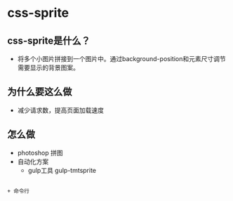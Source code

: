 # css-sprite

## css-sprite是什么？
- 将多个小图片拼接到一个图片中。通过background-position和元素尺寸调节需要显示的背景图案。

## 为什么要这么做
- 减少请求数，提高页面加载速度

## 怎么做
- photoshop 拼图
- 自动化方案
    + gulp工具 gulp-tmtsprite
```js
```
    + 命令行